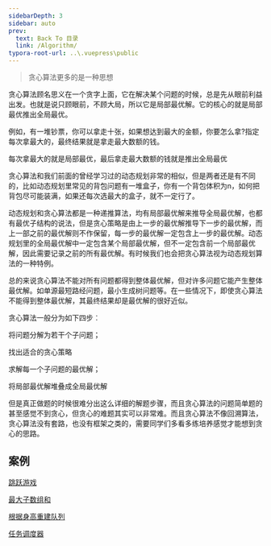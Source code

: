 ```yaml
---
sidebarDepth: 3
sidebar: auto
prev:
  text: Back To 目录
  link: /Algorithm/
typora-root-url: ..\.vuepress\public
---
```






> 贪心算法更多的是一种思想

贪心算法顾名思义在一个贪字上面，它在解决某个问题的时候，总是先从眼前利益出发。也就是说只顾眼前，不顾大局，所以它是局部最优解。它的核心的就是局部最优推出全局最优。

例如，有一堆钞票，你可以拿走十张，如果想达到最大的金额，你要怎么拿?指定每次拿最大的，最终结果就是拿走最大数额的钱。

每次拿最大的就是局部最优，最后拿走最大数额的钱就是推出全局最优

贪心算法和我们前面的曾经学习过的动态规划非常的相似，但是两者还是有不同的，比如动态规划里常见的背包问题有一堆盒子，你有一个背包体积为n，如何把背包尽可能装满，如果还每次选最大的盒子，就不一定行了。

动态规划和贪心算法都是一种递推算法，均有局部最优解来推导全局最优解，也都有最优子结构的说法，但是贪心策略是由上一步的最优解推导下一步的最优解，而上一部之前的最优解则不作保留，每一步的最优解一定包含上一步的最优解。动态规划里的全局最优解中一定包含某个局部最优解，但不一定包含前一个局部最优解，因此需要记录之前的所有最优解。有时候我们也会把贪心算法视为动态规划算法的一种特例。

总的来说贪心算法不能对所有问题都得到整体最优解，但对许多问题它能产生整体最优解。如单源最短路经问题，最小生成树问题等。在一些情况下，即使贪心算法不能得到整体最优解，其最终结果却是最优解的很好近似。

贪心算法一般分为如下四步︰

将问题分解为若干个子问题；

找出适合的贪心策略

求解每一个子问题的最优解；

将局部最优解堆叠成全局最优解

但是真正做题的时候很难分出这么详细的解题步骤，而且贪心算法的问题简单题的甚至感觉不到贪心，但贪心的难题其实可以非常难。而且贪心算法不像回溯算法，贪心算法没有套路，也没有框架之类的，需要同学们多看多练培养感觉才能想到贪心的思路。



## 案例

[跳跃游戏](https://q10viking.github.io/Algorithm/55%20%E8%B7%B3%E8%B7%83%E6%B8%B8%E6%88%8F.html)

[最大子数组和](https://q10viking.github.io/Algorithm/53%20%E6%9C%80%E5%A4%A7%E5%AD%90%E6%95%B0%E7%BB%84%E5%92%8C.html)

[根据身高重建队列](https://q10viking.github.io/Algorithm/406%20%E6%A0%B9%E6%8D%AE%E8%BA%AB%E9%AB%98%E9%87%8D%E5%BB%BA%E9%98%9F%E5%88%97.html)

[任务调度器](https://q10viking.github.io/Algorithm/621%20%E4%BB%BB%E5%8A%A1%E8%B0%83%E5%BA%A6%E5%99%A8.html)